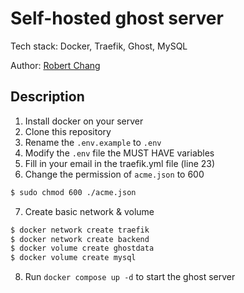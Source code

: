 # Self-hosted ghost server

Tech stack: Docker, Traefik, Ghost, MySQL

Author: [Robert Chang](https://github.com/RobertChang0722/)

## Description

1. Install docker on your server
2. Clone this repository
3. Rename the `.env.example` to `.env`
4. Modify the `.env` file the MUST HAVE variables
5. Fill in your email in the traefik.yml file (line 23)
6. Change the permission of `acme.json` to 600
  
```bash
$ sudo chmod 600 ./acme.json
```

7. Create basic network & volume

```bash
$ docker network create traefik
$ docker network create backend
$ docker volume create ghostdata
$ docker volume create mysql
```

8. Run `docker compose up -d` to start the ghost server